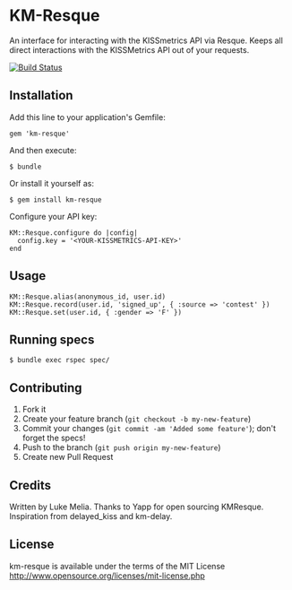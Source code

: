 # KM-Resque

An interface for interacting with the KISSmetrics API via Resque. Keeps all direct interactions with the KISSMetrics API out of your requests.

[![Build Status](https://secure.travis-ci.org/lukemelia/km-resque.png)](http://travis-ci.org/lukemelia/km-resque)

## Installation

Add this line to your application's Gemfile:

    gem 'km-resque'

And then execute:

    $ bundle

Or install it yourself as:

    $ gem install km-resque

Configure your API key:

    KM::Resque.configure do |config|
      config.key = '<YOUR-KISSMETRICS-API-KEY>'
    end

## Usage

    KM::Resque.alias(anonymous_id, user.id)
    KM::Resque.record(user.id, 'signed_up', { :source => 'contest' })
    KM::Resque.set(user.id, { :gender => 'F' })

## Running specs

    $ bundle exec rspec spec/

## Contributing

1. Fork it
2. Create your feature branch (`git checkout -b my-new-feature`)
3. Commit your changes (`git commit -am 'Added some feature'`); don't forget the specs!
4. Push to the branch (`git push origin my-new-feature`)
5. Create new Pull Request

## Credits

Written by Luke Melia. Thanks to Yapp for open sourcing KMResque. Inspiration from delayed_kiss and km-delay.

## License

km-resque is available under the terms of the MIT License http://www.opensource.org/licenses/mit-license.php
